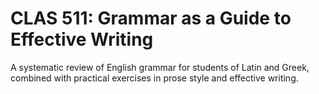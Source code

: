 # CLAS 511: Grammar as a Guide to Effective Writing

A systematic review of English grammar for students of Latin and Greek, combined with practical exercises in prose style and effective writing.